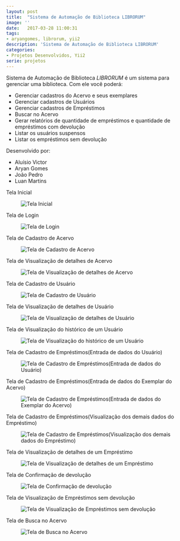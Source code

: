 ```yaml
---
layout: post
title:  "Sistema de Automação de Biblioteca LIBRORUM"
image: ''
date:   2017-03-28 11:00:31
tags:
- aryangomes, librorum, yii2
description: 'Sistema de Automação de Biblioteca LIBRORUM'
categories:
- Projetos Desenvolvidos, Yii2
serie: projetos
---
```




Sistema de Automação de Biblioteca <i>LIBRORUM</i> é um sistema para gerenciar uma biblioteca. Com ele você poderá:
<ul>
	<li>Gerenciar cadastros do Acervo e seus exemplares</li>
	<li>Gerenciar cadastros de Usuários</li>
	<li>Gerenciar cadastros de Empréstimos</li>
	<li>Buscar no Acervo</li>
	<li>Gerar relatórios de quantidade de empréstimos e quantidade de empréstimos com devolução</li>
	<li>Listar os usuários suspensos</li>
	<li>Listar os empréstimos sem devolução</li>
	
</ul>
<p>Desenvolvido por:</p>
<ul>
	<li>Aluísio Victor</li>
	<li>Aryan Gomes</li>
	<li>João Pedro</li>
	<li>Luan Martins</li>
</ul>
<figcaption>
 <p>Tela Inicial</p>
	</figcaption>
<figure class="foto-legenda">
	<img class="img-responsive" src="{{ "/assets/img/2017-03-28-sistema-gerencia-biblioteca-librorum/telainicial_guest.png"}}" alt="Tela Inicial">
	
</figure>

<figcaption>
 <p>Tela de Login</p>
	</figcaption>
<figure class="foto-legenda">
	<img class="img-responsive" src="{{ "/assets/img/2017-03-28-sistema-gerencia-biblioteca-librorum/login.png"}}" alt="Tela de Login">
	
</figure>

<figcaption>
 <p>Tela de Cadastro de Acervo</p>
	</figcaption>
<figure class="foto-legenda">
	<img class="img-responsive" src="{{ "/assets/img/2017-03-28-sistema-gerencia-biblioteca-librorum/cadastro_acervo_pt1.png"}}" alt="Tela de Cadastro de Acervo">
	
</figure>

<figcaption>
 <p>Tela de Visualização de detalhes de Acervo</p>
	</figcaption>
<figure class="foto-legenda">
	<img class="img-responsive" src="{{ "/assets/img/2017-03-28-sistema-gerencia-biblioteca-librorum/view_acervo.png"}}" alt="Tela de Visualização de detalhes de Acervo">
	
</figure>

<figcaption>
 <p>Tela de Cadastro de Usuário</p>
	</figcaption>
<figure class="foto-legenda">
	<img class="img-responsive" src="{{ "/assets/img/2017-03-28-sistema-gerencia-biblioteca-librorum/cadastrar_usuario_pt3.png"}}" alt="Tela de Cadastro de Usuário">
	
</figure>

<figcaption>
 <p>Tela de Visualização de detalhes de Usuário</p>
	</figcaption>
<figure class="foto-legenda">
	<img class="img-responsive" src="{{ "/assets/img/2017-03-28-sistema-gerencia-biblioteca-librorum/view_usuario.png"}}" alt="Tela de Visualização de detalhes de Usuário">
	
</figure>

<figcaption>
 <p>Tela de Visualização do histórico de um Usuário</p>
	</figcaption>
<figure class="foto-legenda">
	<img class="img-responsive" src="{{ "/assets/img/2017-03-28-sistema-gerencia-biblioteca-librorum/historico_emprestimos_usuario.png"}}" alt="Tela de Visualização do histórico de um Usuário">
	
</figure>

<figcaption>
 <p>Tela de Cadastro de Empréstimos(Entrada de dados do Usuário)</p>
	</figcaption>
<figure class="foto-legenda">
	<img class="img-responsive" src="{{ "/assets/img/2017-03-28-sistema-gerencia-biblioteca-librorum/cadastro_emprestimo_pt1.png"}}" alt="Tela de Cadastro de Empréstimos(Entrada de dados do Usuário)">
	
</figure>

<figcaption>
 <p>Tela de Cadastro de Empréstimos(Entrada de dados do Exemplar do Acervo)</p>
	</figcaption>
<figure class="foto-legenda">
	<img class="img-responsive" src="{{ "/assets/img/2017-03-28-sistema-gerencia-biblioteca-librorum/cadastro_emprestimo_pt2.png"}}" alt="Tela de Cadastro de Empréstimos(Entrada de dados do Exemplar do Acervo)">
	
</figure>

<figcaption>
 <p>Tela de Cadastro de Empréstimos(Visualização dos demais dados do Empréstimo)</p>
	</figcaption>
<figure class="foto-legenda">
	<img class="img-responsive" src="{{ "/assets/img/2017-03-28-sistema-gerencia-biblioteca-librorum/cadastro_emprestimo_pt3.png"}}" alt="Tela de Cadastro de Empréstimos(Visualização dos demais dados do Empréstimo)">
	
</figure>

<figcaption>
 <p>Tela de Visualização de detalhes de um Empréstimo</p>
	</figcaption>
<figure class="foto-legenda">
	<img class="img-responsive" src="{{ "/assets/img/2017-03-28-sistema-gerencia-biblioteca-librorum/main_modal_emprestimo.png"}}" alt="Tela de Visualização de detalhes de um Empréstimo">
	
</figure>


<figcaption>
 <p>Tela de Confirmação de devolução</p>
	</figcaption>
<figure class="foto-legenda">
	<img class="img-responsive" src="{{ "/assets/img/2017-03-28-sistema-gerencia-biblioteca-librorum/confirmacao_devolucao.png"}}" alt="Tela de Confirmação de devolução">
	
</figure>

<figcaption>
 <p>Tela de Visualização de Empréstimos sem devolução</p>
	</figcaption>
<figure class="foto-legenda">
	<img class="img-responsive" src="{{ "/assets/img/2017-03-28-sistema-gerencia-biblioteca-librorum/emprestimos_sem_devolucao_menu_rapido.png"}}" alt="Tela de Visualização de Empréstimos sem devolução">
	
</figure>

<figcaption>
 <p>Tela de Busca no Acervo</p>
	</figcaption>
<figure class="foto-legenda">
	<img class="img-responsive" src="{{ "/assets/img/2017-03-28-sistema-gerencia-biblioteca-librorum/busca_no_acervo.png"}}" alt="Tela de Busca no Acervo">
	
</figure>
